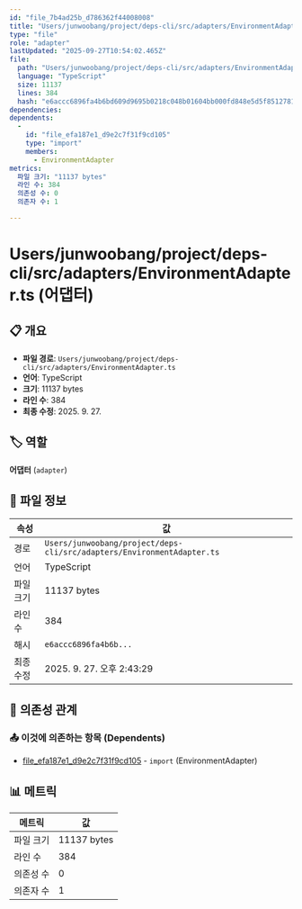 ```yaml
---
id: "file_7b4ad25b_d786362f44008008"
title: "Users/junwoobang/project/deps-cli/src/adapters/EnvironmentAdapter.ts (어댑터)"
type: "file"
role: "adapter"
lastUpdated: "2025-09-27T10:54:02.465Z"
file:
  path: "Users/junwoobang/project/deps-cli/src/adapters/EnvironmentAdapter.ts"
  language: "TypeScript"
  size: 11137
  lines: 384
  hash: "e6accc6896fa4b6bd609d9695b0218c048b01604bb000fd848e5d5f8512781c4"
dependencies:
dependents:
  -
    id: "file_efa187e1_d9e2c7f31f9cd105"
    type: "import"
    members:
      - EnvironmentAdapter
metrics:
  파일 크기: "11137 bytes"
  라인 수: 384
  의존성 수: 0
  의존자 수: 1

---
```


# Users/junwoobang/project/deps-cli/src/adapters/EnvironmentAdapter.ts (어댑터)

## 📋 개요

- **파일 경로**: `Users/junwoobang/project/deps-cli/src/adapters/EnvironmentAdapter.ts`
- **언어**: TypeScript
- **크기**: 11137 bytes
- **라인 수**: 384
- **최종 수정**: 2025. 9. 27.

## 🏷️ 역할

**어댑터** (`adapter`)

## 📄 파일 정보

| 속성 | 값 |
|------|----|
| 경로 | `Users/junwoobang/project/deps-cli/src/adapters/EnvironmentAdapter.ts` |
| 언어 | TypeScript |
| 파일 크기 | 11137 bytes |
| 라인 수 | 384 |
| 해시 | `e6accc6896fa4b6b...` |
| 최종 수정 | 2025. 9. 27. 오후 2:43:29 |

## 🔗 의존성 관계

### 📤 이것에 의존하는 항목 (Dependents)

- [file_efa187e1_d9e2c7f31f9cd105](file_efa187e1_d9e2c7f31f9cd105.md) - `import` (EnvironmentAdapter)

## 📊 메트릭

| 메트릭 | 값 |
|--------|----|
| 파일 크기 | 11137 bytes |
| 라인 수 | 384 |
| 의존성 수 | 0 |
| 의존자 수 | 1 |

